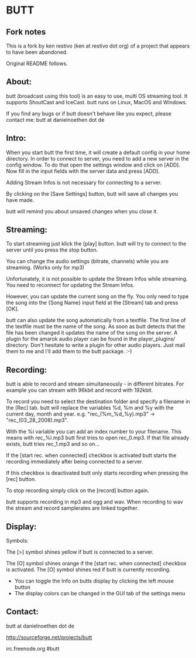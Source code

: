# BUTT

## Fork notes

This is a fork by ken restivo (ken at restivo dot org) of a project that appears to have been abandoned.

Original README follows.

About:
------
butt (broadcast using this tool) is an easy to use, multi OS streaming tool.
It supports ShoutCast and IceCast.
butt runs on Linux, MacOS and Windows.

If you find any bugs or if butt doesn't behave like you expect, please contact me: butt at danielnoethen dot de

Intro:
------
When you start butt the first time, it will create a default config in your home directory.
In order to connect to server, you need to add a new server in the config window. 
To do that open the settings window and click on [ADD].
Now fill in the input fields with the server data and press [ADD].

Adding Stream Infos is not necessary for connecting to a server.

By clicking on the [Save Settings] button, butt will save all changes
you have made.

butt will remind you about unsaved changes when you close it.


Streaming:
----------
To start streaming just klick the [play] button.
butt will try to connect to the server until you press the stop button.

You can change the audio settings (bitrate, channels) while you are streaming.
(Works only for mp3)

Unfortunately, it is not possible to update the Stream Infos while streaming.
You need to reconnect for updating the Stream Infos.

However, you can update the current song on the fly.
You only need to type the song into the {Song Name} input field at the 
[Stream] tab and press [OK].

butt can also update the song automatically from a textfile.
The first line of the textfile must be the name of the song.
As soon as butt detects that the file has been changed it updates the
name of the song on the server.
A plugin for the amarok audio player can be found in the player_plugins/
directory.
Don't hesitate to write a plugin for other audio players.
Just mail them to me and I'll add them to the butt package.
:-)


Recording:
----------
butt is able to record and stream simultaneously - in different bitrates.
For example you can stream with 96kbit and record with 192kbit.

To record you need to select the destination folder and specify a filename 
in the [Rec] tab. 
butt will replace the variables %d, %m and %y with the current day, month and year.
e.g. "rec_(%m_%d_%y).mp3" -> "rec_(03_28_2008).mp3".

With the %i variable you can add an index number to your filename.
This means with rec_%i.mp3 butt first tries to open rec_0.mp3. If that
file already exists, butt tries rec_1.mp3 and so on...

If the [start rec. when connected] checkbox is activated butt starts the
recording immediately after being connected to a server.

If this checkbox is deactivated butt only starts recording when pressing the
[rec] button.

To stop recording simply click on the [record] button again.

butt supports recording in mp3 and ogg and wav.
When recording to wav the stream and record samplerates are linked together.


Display:
--------
Symbols:

The [>] symbol shines yellow if butt is connected to a server.

The [O] symbol shines orange if the [start rec. when connected] checkbox is activated.
The [O] symbol shines red if butt is currently recording.

- You can toggle the Info on butts display by clicking the left mouse button
- The display colors can be changed in the GUI tab of the settings menu


Contact:
--------
butt at danielnoethen dot de

http://sourceforge.net/projects/butt

irc.freenode.org #butt



